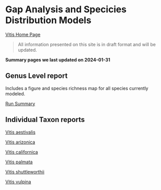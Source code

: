 
# Gap Analysis and Specicies Distribution Models

[Vitis Home Page](https://geospatialcentroid.github.io/vitis/home)

> All information presented on this site is in draft format and will be updated.

**Summary pages we last updated on  2024-01-31**

## Genus Level report 

Includes a figure and species richness map for all species currently modeled. 

<a href="https://geospatialcentroid.github.io/vitis/run20231227_Summary.html" target="_blank"> Run Summary </a> 
  
## Individual Taxon reports 

<a href="https://geospatialcentroid.github.io/vitis/Vitis aestivalis_Summary.html" target="_blank"> Vitis aestivalis </a>   

<a href="https://geospatialcentroid.github.io/vitis/Vitis arizonica_Summary.html" target="_blank"> Vitis arizonica </a>    

<a href="https://geospatialcentroid.github.io/vitis/Vitis californica_Summary.html" target="_blank"> Vitis californica </a>

<a href="https://geospatialcentroid.github.io/vitis/Vitis palmata_Summary.html" target="_blank"> Vitis palmata </a>

<a href="https://geospatialcentroid.github.io/vitis/Vitis shuttleworthii_Summary.html" target="_blank"> Vitis shuttleworthii

<a href="https://geospatialcentroid.github.io/vitis/Vitis vulpina_Summary.html" target="_blank"> Vitis vulpina </a>
